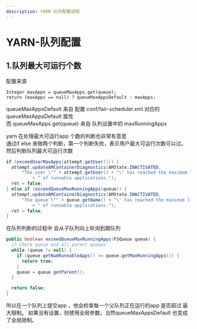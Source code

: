 ```yaml
---
description: YARN 队列配置说明
---
```


# YARN-队列配置

## 1.队列最大可运行个数

配置来源

```text
Integer maxApps = queueMaxApps.get(queue);
return (maxApps == null) ? queueMaxAppsDefault : maxApps;
```

queueMaxAppsDefault 来自 配置 conf/fair-scheduler.xml 对应的 queueMaxAppsDefault 属性  
而 queueMaxApps.get\(queue\) 来自 队列设置中的 maxRunningApps

yarn 在处理最大可运行app 个数的判断也非常有意思  
通过if else 来做两个判断，第一个判断失败，表示用户最大可运行次数可以过。然后判断队列最大可运行次数

```java
if (exceedUserMaxApps(attempt.getUser())) {
  attempt.updateAMContainerDiagnostics(AMState.INACTIVATED,
      "The user \"" + attempt.getUser() + "\" has reached the maximum limit"
          + " of runnable applications.");
  ret = false;
} else if (exceedQueueMaxRunningApps(queue)) {
  attempt.updateAMContainerDiagnostics(AMState.INACTIVATED,
      "The queue \"" + queue.getName() + "\" has reached the maximum limit"
          + " of runnable applications.");
  ret = false;
}
```

在队列判断的过程中 会从子队列向上轮询到跟队列

```java
public boolean exceedQueueMaxRunningApps(FSQueue queue) {
  // Check queue and all parent queues
  while (queue != null) {
    if (queue.getNumRunnableApps() >= queue.getMaxRunningApps()) {
      return true;
    }
    queue = queue.getParent();
  }

  return false;
}
```

所以在一个队列上提交app ，他会检查每一个父队列正在运行的app 是否超过 最大限制。 如果没有设置，则使用全局参数。当然queueMaxAppsDefault 也变成了全局限制。

